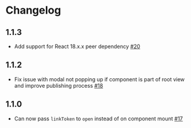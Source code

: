 # Changelog

## 1.1.3

- Add support for React 18.x.x peer dependency [#20](https://github.com/vesselapi/react-vessel-link/pull/20)

## 1.1.2

- Fix issue with modal not popping up if component is part of root view and improve publishing process [#18](https://github.com/vesselapi/react-vessel-link/pull/18/files)

## 1.1.0

- Can now pass `linkToken` to `open` instead of on component mount [#17](https://github.com/vesselapi/react-vessel-link/pull/17)
